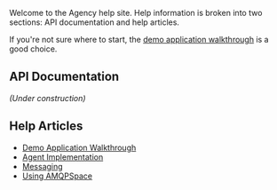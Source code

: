 <head><link rel="stylesheet" href="style.css"></head>

Welcome to the Agency help site. Help information is broken into two sections:
API documentation and help articles.

If you're not sure where to start, the [demo application
walkthrough](./articles/walkthrough.md) is a good choice.

## API Documentation

_(Under construction)_

## Help Articles

* [Demo Application Walkthrough](./articles/walkthrough.md)
* [Agent Implementation](./articles/agent_implementation.md)
* [Messaging](./articles/messaging.md)
* [Using AMQPSpace](./articles/using_amqpspace.md)
